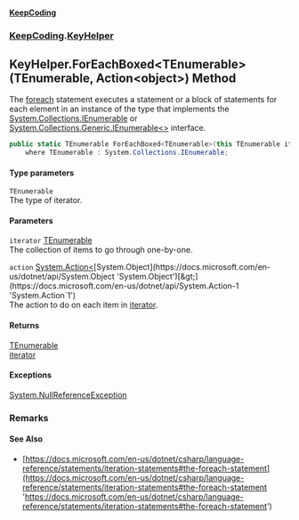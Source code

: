 #### [KeepCoding](index.md 'index')
### [KeepCoding](KeepCoding.md 'KeepCoding').[KeyHelper](KeyHelper.md 'KeepCoding.KeyHelper')
## KeyHelper.ForEachBoxed&lt;TEnumerable&gt;(TEnumerable, Action&lt;object&gt;) Method
The [foreach](https://docs.microsoft.com/en-us/dotnet/csharp/language-reference/keywords/foreach 'https://docs.microsoft.com/en-us/dotnet/csharp/language-reference/keywords/foreach') statement executes a statement or a block of statements for each element in an instance of the type that implements the [System.Collections.IEnumerable](https://docs.microsoft.com/en-us/dotnet/api/System.Collections.IEnumerable 'System.Collections.IEnumerable') or [System.Collections.Generic.IEnumerable&lt;&gt;](https://docs.microsoft.com/en-us/dotnet/api/System.Collections.Generic.IEnumerable-1 'System.Collections.Generic.IEnumerable`1') interface.  
```csharp
public static TEnumerable ForEachBoxed<TEnumerable>(this TEnumerable iterator, System.Action<object> action)
    where TEnumerable : System.Collections.IEnumerable;
```
#### Type parameters
<a name='KeepCoding.KeyHelper.ForEachBoxed.TEnumerable.(TEnumerable.System.Action.object.).TEnumerable'></a>
`TEnumerable`  
The type of iterator.
  
#### Parameters
<a name='KeepCoding.KeyHelper.ForEachBoxed.TEnumerable.(TEnumerable.System.Action.object.).iterator'></a>
`iterator` [TEnumerable](KeyHelper.ForEachBoxed.jUpNrB.LAuVBFzP6qbDe+A.md#KeepCoding.KeyHelper.ForEachBoxed.TEnumerable.(TEnumerable.System.Action.object.).TEnumerable 'KeepCoding.KeyHelper.ForEachBoxed&lt;TEnumerable&gt;(TEnumerable, System.Action&lt;object&gt;).TEnumerable')  
The collection of items to go through one-by-one.
  
<a name='KeepCoding.KeyHelper.ForEachBoxed.TEnumerable.(TEnumerable.System.Action.object.).action'></a>
`action` [System.Action&lt;](https://docs.microsoft.com/en-us/dotnet/api/System.Action-1 'System.Action`1')[System.Object](https://docs.microsoft.com/en-us/dotnet/api/System.Object 'System.Object')[&gt;](https://docs.microsoft.com/en-us/dotnet/api/System.Action-1 'System.Action`1')  
The action to do on each item in [iterator](KeyHelper.ForEachBoxed.jUpNrB.LAuVBFzP6qbDe+A.md#KeepCoding.KeyHelper.ForEachBoxed.TEnumerable.(TEnumerable.System.Action.object.).iterator 'KeepCoding.KeyHelper.ForEachBoxed&lt;TEnumerable&gt;(TEnumerable, System.Action&lt;object&gt;).iterator').
  
#### Returns
[TEnumerable](KeyHelper.ForEachBoxed.jUpNrB.LAuVBFzP6qbDe+A.md#KeepCoding.KeyHelper.ForEachBoxed.TEnumerable.(TEnumerable.System.Action.object.).TEnumerable 'KeepCoding.KeyHelper.ForEachBoxed&lt;TEnumerable&gt;(TEnumerable, System.Action&lt;object&gt;).TEnumerable')  
[iterator](KeyHelper.ForEachBoxed.jUpNrB.LAuVBFzP6qbDe+A.md#KeepCoding.KeyHelper.ForEachBoxed.TEnumerable.(TEnumerable.System.Action.object.).iterator 'KeepCoding.KeyHelper.ForEachBoxed&lt;TEnumerable&gt;(TEnumerable, System.Action&lt;object&gt;).iterator')
#### Exceptions
[System.NullReferenceException](https://docs.microsoft.com/en-us/dotnet/api/System.NullReferenceException 'System.NullReferenceException')  
### Remarks
#### See Also
- [https://docs.microsoft.com/en-us/dotnet/csharp/language-reference/statements/iteration-statements#the-foreach-statement](https://docs.microsoft.com/en-us/dotnet/csharp/language-reference/statements/iteration-statements#the-foreach-statement 'https://docs.microsoft.com/en-us/dotnet/csharp/language-reference/statements/iteration-statements#the-foreach-statement')
